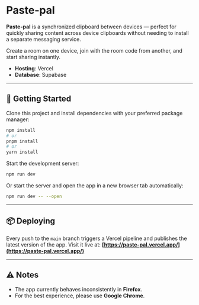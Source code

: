 # Paste-pal

**Paste-pal** is a synchronized clipboard between devices — perfect for quickly sharing content across device clipboards without needing to install a separate messaging service.

Create a room on one device, join with the room code from another, and start sharing instantly.

* **Hosting**: Vercel
* **Database**: Supabase

---

## 🚀 Getting Started

Clone this project and install dependencies with your preferred package manager:

```sh
npm install
# or
pnpm install
# or
yarn install
```

Start the development server:

```sh
npm run dev
```

Or start the server and open the app in a new browser tab automatically:

```sh
npm run dev -- --open
```

---

## 📦 Deploying

Every push to the `main` branch triggers a Vercel pipeline and publishes the latest version of the app.
Visit it live at: **[https://paste-pal.vercel.app/](https://paste-pal.vercel.app/)**

---

## ⚠️ Notes

* The app currently behaves inconsistently in **Firefox**.
* For the best experience, please use **Google Chrome**.